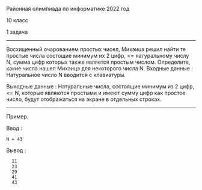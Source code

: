Районная олимпиада по информатике 2022 год

10 класс

1 задача

___________________________________________________________________________________________________________________________________________________________________________________

  Восхищенный очарованием простых чисел, Михэицэ решил найти те простые числа состощие минимум их 2 цифр, <= натуральному числу N, сумма цифр которых также является простым
числом. Определите, какие числа нашел Михэицэ для некоторого числа N.
Входные данные : Натуральное число N вводится с клавиатуры.
  
Выходные данные : 
    Натуральные числа, состоящие минимум из 2 цифр, <= N, которые являются простыми и имеют сумму цифр как простое число, будут отображаться на экране в отдельных строках.
    
______________________________________________________________________________________________________________________________________________________________________________
    
Пример.
    
Ввод :  
   
    N = 43
    
Вывод :
     
      11
      23
      29
      41
      43

